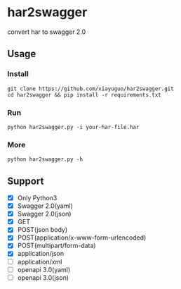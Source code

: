 # har2swagger
convert har to swagger 2.0

## Usage
### Install
```
git clone https://github.com/xiayuguo/har2swagger.git
cd har2swagger && pip install -r requirements.txt
```
### Run
```
python har2swagger.py -i your-har-file.har
```
### More
```
python har2swagger.py -h
```
## Support
- [x] Only Python3
- [x] Swagger 2.0(yaml)
- [x] Swagger 2.0(json)
- [x] GET
- [x] POST(json body)
- [x] POST(application/x-www-form-urlencoded)
- [x] POST(multipart/form-data)
- [x] application/json
- [ ] application/xml
- [ ] openapi 3.0(yaml)
- [ ] openapi 3.0(json)
